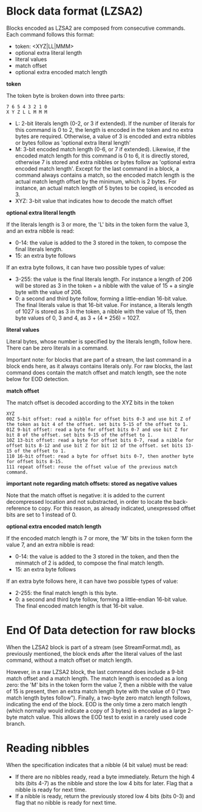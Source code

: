 # Block data format (LZSA2)

Blocks encoded as LZSA2 are composed from consecutive commands. Each command follows this format:

* token: <XYZ|LL|MMM>
* optional extra literal length
* literal values
* match offset
* optional extra encoded match length

**token**

The token byte is broken down into three parts:

    7 6 5 4 3 2 1 0
    X Y Z L L M M M

* L: 2-bit literals length (0-2, or 3 if extended). If the number of literals for this command is 0 to 2, the length is encoded in the token and no extra bytes are required. Otherwise, a value of 3 is encoded and extra nibbles or bytes follow as 'optional extra literal length'
* M: 3-bit encoded match length (0-6, or 7 if extended). Likewise, if the encoded match length for this command is 0 to 6, it is directly stored, otherwise 7 is stored and extra nibbles or bytes follow as 'optional extra encoded match length'. Except for the last command in a block, a command always contains a match, so the encoded match length is the actual match length offset by the minimum, which is 2 bytes. For instance, an actual match length of 5 bytes to be copied, is encoded as 3.
* XYZ: 3-bit value that indicates how to decode the match offset

**optional extra literal length**

If the literals length is 3 or more, the 'L' bits in the token form the value 3, and an extra nibble is read:

* 0-14: the value is added to the 3 stored in the token, to compose the final literals length.
* 15: an extra byte follows

If an extra byte follows, it can have two possible types of value:

* 3-255: the value is the final literals length. For instance a length of 206 will be stored as 3 in the token + a nibble with the value of 15 + a single byte with the value of 206.
* 0: a second and third byte follow, forming a little-endian 16-bit value. The final literals value is that 16-bit value. For instance, a literals length of 1027 is stored as 3 in the token, a nibble with the value of 15, then byte values of 0, 3 and 4, as 3 + (4 * 256) = 1027.

**literal values**

Literal bytes, whose number is specified by the literals length, follow here. There can be zero literals in a command.

Important note: for blocks that are part of a stream, the last command in a block ends here, as it always contains literals only. For raw blocks, the last command does contain the match offset and match length, see the note below for EOD detection.

**match offset**

The match offset is decoded according to the XYZ bits in the token

    XYZ
    00Z 5-bit offset: read a nibble for offset bits 0-3 and use bit Z of the token as bit 4 of the offset. set bits 5-15 of the offset to 1.
    01Z 9-bit offset: read a byte for offset bits 0-7 and use bit Z for bit 8 of the offset. set bits 9-15 of the offset to 1.
    10Z 13-bit offset: read a byte for offset bits 0-7, read a nibble for offset bits 8-12 and use bit Z for bit 12 of the offset. set bits 13-15 of the offset to 1.
    110 16-bit offset: read a byte for offset bits 0-7, then another byte for offset bits 8-15.
    111 repeat offset: reuse the offset value of the previous match command.

**important note regarding match offsets: stored as negative values**

Note that the match offset is negative: it is added to the current decompressed location and not substracted, in order to locate the back-reference to copy. For this reason, as already indicated, unexpressed offset bits are set to 1 instead of 0.

**optional extra encoded match length**

If the encoded match length is 7 or more, the 'M' bits in the token form the value 7, and an extra nibble is read:

* 0-14: the value is added to the 3 stored in the token, and then the minmatch of 2 is added, to compose the final match length.
* 15: an extra byte follows

If an extra byte follows here, it can have two possible types of value:

* 2-255: the final match length is this byte.
* 0: a second and third byte follow, forming a little-endian 16-bit value. The final encoded match length is that 16-bit value.

# End Of Data detection for raw blocks

When the LZSA2 block is part of a stream (see StreamFormat.md), as previously mentioned, the block ends after the literal values of the last command, without a match offset or match length.

However, in a raw LZSA2 block, the last command does include a 9-bit match offset and a match length. The match length is encoded as a long zero: the 'M' bits in the token form the value 7, then a nibble with the value of 15 is present, then an extra match length byte with the value of 0 ("two match length bytes follow"). Finally, a two-byte zero match length follows, indicating the end of the block. EOD is the only time a zero match length (which normally would indicate a copy of 3 bytes) is encoded as a large 2-byte match value. This allows the EOD test to exist in a rarely used code branch.

# Reading nibbles

When the specification indicates that a nibble (4 bit value) must be read:

* If there are no nibbles ready, read a byte immediately. Return the high 4 bits (bits 4-7) as the nibble and store the low 4 bits for later. Flag that a nibble is ready for next time.
* If a nibble is ready, return the previously stored low 4 bits (bits 0-3) and flag that no nibble is ready for next time.
